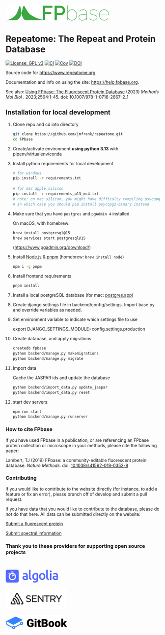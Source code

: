 [![Logo](_resources/logo_green_wide@1x.gif)](https://www.fpbase.org)

# Repeatome: The Repeat and Protein Database

[![License: GPL v3](https://img.shields.io/badge/License-GPLv3-brightgreen.svg)](https://www.gnu.org/licenses/gpl-3.0)
[![CI](https://github.com/tlambert03/FPbase/actions/workflows/ci.yml/badge.svg)](https://github.com/tlambert03/FPbase/actions/workflows/ci.yml)
[![Cov](https://codecov.io/gh/tlambert03/FPbase/branch/main/graph/badge.svg)](https://codecov.io/gh/tlambert03/FPbase)
[![DOI](https://zenodo.org/badge/DOI/10.1038/s41592-019-0352-8.svg)](https://doi.org/10.1038/s41592-019-0352-8)

Source code for <https://www.repeatome.org>

Documentation and info on using the site: <https://help.fpbase.org>.

See also: [Using FPbase: The Fluorescent Protein
Database](https://pubmed.ncbi.nlm.nih.gov/36107335/) (2023) *Methods Mol Biol* .
2023;2564:1-45. doi: 10.1007/978-1-0716-2667-2_1

## Installation for local development

1. Clone repo and cd into directory

    ```bash
    git clone https://github.com/jmfrank/repeatome.git
    cd FPbase
    ```

1. Create/activate environment **using python 3.13** with pipenv/virtualenv/conda
1. Install python requirements for local development

    ```bash
    # for windows 
    pip install -r requirements.txt

    # for mac apple silicon 
    pip install -r requirements_p13_mc4.txt
    # note: on mac silicon, you might have difficulty compiling psycopg2
    # in which case you should pip install psycopg2-binary instead

    ```

1. Make sure that you have `postgres` and `pgAdmin 4` installed.

   On macOS, with homebrew:

   ```sh
   brew install postgresql@15
   brew services start postgresql@15
   ```

   (https://www.pgadmin.org/download/)

1. Install [Node.js](https://nodejs.org/en/) & [pnpm](https://pnpm.js.org/en/) (homebrew: `brew install node`)

    ```bash
    npm i -g pnpm
    ```

1. Install frontend requirements

    ```bash
    pnpm install
    ```

1. Install a local postgreSQL database (for mac: [postgres.app](https://postgresapp.com/))

1. Create django settings file in backend/config/settings. Import base.py and override variables as needed.

1. Set environment variable to indicate which settings file to use

    export DJANGO_SETTINGS_MODULE=config.settings.production

1. Create database, and apply migrations

    ```bash
    createdb fpbase
    python backend/manage.py makemigrations
    python backend/manage.py migrate
    ```
1. Import data

    Cache the JASPAR ids and update the database

    ```bash
    python backend/import_data.py update_jaspar
    python backend/import_data.py reset
    ```

1. start dev servers:

    ```bash
    npm run start
    python backend/manage.py runserver
    ```

### How to cite FPbase

If you have used FPbase in a publication, or are referencing an FPbase protein
collection or microscope in your methods, please cite the following paper:

Lambert, TJ (2019) FPbase: a community-editable fluorescent protein database.
*Nature Methods*. doi:
[10.1038/s41592-019-0352-8](https://doi.org/10.1038/s41592-019-0352-8)

### Contributing

If you would like to contribute to the website directly (for instance, to add a
feature or fix an error), please branch off of develop and submit a pull
request.

If you have data that you would like to contribute to the database, please do
*not* do that here.  All data can be submitted directly on the website:

[Submit a fluorescent protein](https://www.fpbase.org/submit/)

[Submit spectral information](https://www.fpbase.org/spectra/submit/)

### Thank you to these providers for supporting open source projects

<br/>

[<img src="backend/proteins/static/images/logo-algolia-nebula-blue-full.svg"
width="170">](https://www.algolia.com/)

[<img src="_resources/sentry-logo-black.svg"
width="200">](https://sentry.io/)

[<img src="_resources/gitbook_avatar-rectangle.png"
width="200">](https://www.gitbook.com/)
